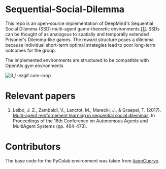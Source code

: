 # Sequential-Social-Dilemma

This repo is an open-source implementation of DeepMind's Sequential Social Dilemma (SSD) multi-agent game-theoretic environments [[1]](https://arxiv.org/abs/1702.03037). SSDs can be thought of as analogous to spatially and temporally extended Prisoner's Dilemma-like games. The reward structure poses a dilemma because individual short-term optimal strategies lead to poor long-term outcomes for the group.

The implemented environments are structured to be compatible with OpenAIs gym environments

![3_1-ezgif com-crop](https://github.com/user-attachments/assets/7fc1341c-b7d0-498c-b1c1-a0c393f794c3)

# Relevant papers 

1. Leibo, J. Z., Zambaldi, V., Lanctot, M., Marecki, J., & Graepel, T. (2017). [Multi-agent reinforcement learning in sequential social dilemmas](https://arxiv.org/abs/1702.03037). In Proceedings of the 16th Conference on Autonomous Agents and MultiAgent Systems (pp. 464-473).


# Contributors

The base code for the PyColab environment was taken from [tiagoCuervo](https://github.com/tiagoCuervo/CommonsGame).
